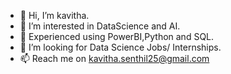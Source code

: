 - 👋 Hi, I’m kavitha.
- 👀 I’m interested in DataScience and AI.
- 🌱 Experienced using PowerBI,Python and SQL.
- 💞️ I’m looking for Data Science Jobs/ Internships.
- 📫 Reach me on kavitha.senthil25@gmail.com

<!---
kavithasenthil25/kavithasenthil25 is a ✨ special ✨ repository because its `README.md` (this file) appears on your GitHub profile.
You can click the Preview link to take a look at your changes.
--->
